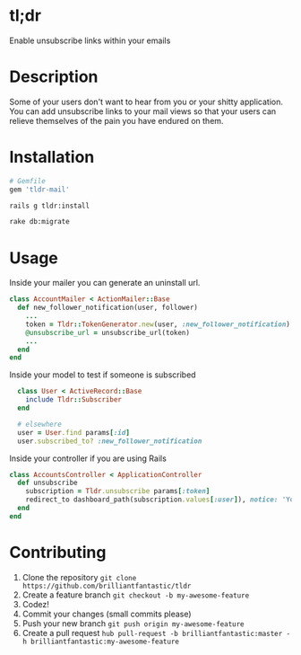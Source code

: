 tl;dr
====

Enable unsubscribe links within your emails

# Description

Some of your users don't want to hear from you or your shitty application. You can add unsubscribe links to your mail views so that your users can relieve themselves of the pain you have endured on them.

# Installation

```rb
# Gemfile
gem 'tldr-mail'
```

```sh
rails g tldr:install

rake db:migrate
```

# Usage

Inside your mailer you can generate an uninstall url.

```rb
class AccountMailer < ActionMailer::Base
  def new_follower_notification(user, follower)
    ...
    token = Tldr::TokenGenerator.new(user, :new_follower_notification).token
    @unsubscribe_url = unsubscribe_url(token)
    ...
  end
end
```

Inside your model to test if someone is subscribed

```rb
  class User < ActiveRecord::Base
    include Tldr::Subscriber
  end

  # elsewhere
  user = User.find params[:id]
  user.subscribed_to? :new_follower_notification
```

Inside your controller if you are using Rails

```rb
class AccountsController < ApplicationController
  def unsubscribe
    subscription = Tldr.unsubscribe params[:token]
    redirect_to dashboard_path(subscription.values[:user]), notice: 'You have successfully been unsubscribed from that stupid ass email'
  end
end
```

# Contributing

1. Clone the repository `git clone https://github.com/brilliantfantastic/tldr`
1. Create a feature branch `git checkout -b my-awesome-feature`
1. Codez!
1. Commit your changes (small commits please)
1. Push your new branch `git push origin my-awesome-feature`
1. Create a pull request `hub pull-request -b brilliantfantastic:master -h brilliantfantastic:my-awesome-feature`
